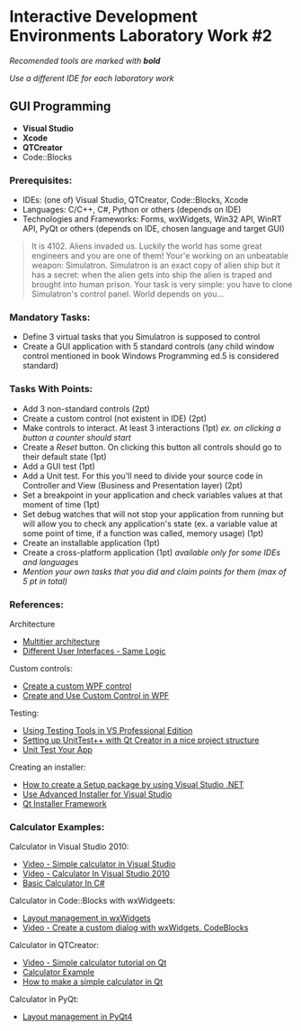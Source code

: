 # Interactive Development Environments Laboratory Work #2

_Recomended tools are marked with **bold**_

_Use a different IDE for each laboratory work_

## GUI Programming
  - **Visual Studio**
  - **Xcode**
  - **QTCreator**
  - Code::Blocks

### Prerequisites:
  - IDEs: (one of) Visual Studio, QTCreator, Code::Blocks, Xcode
  - Languages: C/C++, C#, Python or others (depends on IDE)
  - Technologies and Frameworks: Forms, wxWidgets, Win32 API, WinRT API, PyQt or others (depends on IDE, chosen language and target GUI)

> It is 4102. Aliens invaded us. Luckily the world has some great engineers and you are one of them! Your'e working on an unbeatable weapon: Simulatron. Simulatron is an exact copy of alien ship but it has a secret: when the alien gets into ship the alien is traped and brought into human prison. Your task is very simple: you have to clone Simulatron's control panel. World depends on you...

### Mandatory Tasks:
  - Define 3 virtual tasks that you Simulatron is supposed to control
  - Create a GUI application with 5 standard controls (any child window control mentioned in book Windows Programming ed.5 is considered standard)

### Tasks With Points:
  - Add 3 non-standard controls (2pt)
  - Create a custom control (not existent in IDE) (2pt)
  - Make controls to interact. At least 3 interactions (1pt) _ex. on clicking a button a counter should start_
  - Create a _Reset_ button. On clicking this button all controls should go to their default state (1pt)
  - Add a GUI test (1pt)
  - Add a Unit test. For this you'll need to divide your source code in Controller and View (Business and Presentation layer) (2pt)
  - Set a breakpoint in your application and check variables values at that moment of time (1pt)
  - Set debug watches that will not stop your application from running but will allow you to check any application's state (ex. a variable value at some point of time, if a function was called, memory usage) (1pt)
  - Create an installable application (1pt)
  - Create a cross-platform application (1pt) _available only for some IDEs and languages_
  - _Mention your own tasks that you did and claim points for them (max of 5 pt in total)_

### References:
Architecture
  - [Multitier architecture](http://en.wikipedia.org/wiki/Multitier_architecture)
  - [Different User Interfaces - Same Logic](http://qt-project.org/quarterly/view/different_user_interfaces_same_logic)

Custom controls:
  - [Create a custom WPF control](http://msdn.microsoft.com/en-us/library/cc295235.aspx)
  - [Create and Use Custom Control in WPF](http://www.c-sharpcorner.com/UploadFile/sapnabeniwal/create-and-use-custom-control-in-wpf/)

Testing:
  - [Using Testing Tools in VS Professional Edition](http://msdn.microsoft.com/en-us/library/bb385902(v=vs.90).aspx)
  - [Setting up UnitTest++ with Qt Creator in a nice project structure](http://dragly.org/2013/04/19/setting-up-unittest-with-qt-creator/comment-page-1/)
  - [Unit Test Your App](https://developer.apple.com/library/ios/documentation/ToolsLanguages/Conceptual/Xcode_Overview/UnitTestYourApp/UnitTestYourApp.html)

Creating an installer:
  - [How to create a Setup package by using Visual Studio .NET](http://support.microsoft.com/kb/307353)
  - [Use Advanced Installer for Visual Studio](http://www.advancedinstaller.com/user-guide/tutorial-ai-ext-vs.html)
  - [Qt Installer Framework](http://qt-project.org/doc/qtinstallerframework-1.4/index.html)

### Calculator Examples:
Calculator in Visual Studio 2010:

  - [Video - Simple calculator in Visual Studio](http://www.youtube.com/watch?v=DF2fCWLFSG0)
  - [Video - Calculator In Visual Studio 2010](http://www.youtube.com/watch?v=iTVX6O2L3oc)
  - [Basic Calculator In C#](http://www.dreamincode.net/forums/topic/32968-basic-calculator-in-c%23/)

Calculator in Code::Blocks with wxWidgeets:

  - [Layout management in wxWidgets](http://zetcode.com/tutorials/wxwidgetstutorial/layoutmanagement/)
  - [Video - Create a custom dialog with wxWidgets, CodeBlocks](http://www.youtube.com/watch?v=PzbMEe6xCPI)

Calculator in QTCreator:

  - [Video - Simple calculator tutorial on Qt](http://www.youtube.com/watch?v=Gff6_0-tqUM)
  - [Calculator Example](http://qt-project.org/doc/qt-4.8/widgets-calculator.html)
  - [How to make a simple calculator in Qt](http://www.developer.nokia.com/Community/Wiki/How_to_make_a_simple_calculator_in_Qt)

Calculator in PyQt:

  - [Layout management in PyQt4](http://zetcode.com/tutorials/pyqt4/layoutmanagement/)
